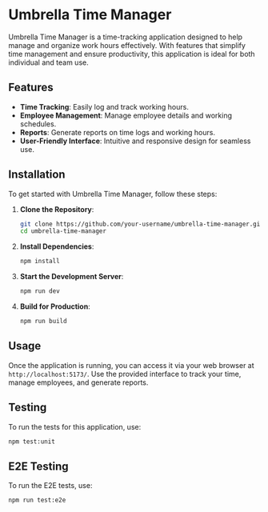 # Umbrella Time Manager

Umbrella Time Manager is a time-tracking application designed to help manage and organize work hours effectively. With features that simplify time management and ensure productivity, this application is ideal for both individual and team use.

## Features

- **Time Tracking**: Easily log and track working hours.
- **Employee Management**: Manage employee details and working schedules.
- **Reports**: Generate reports on time logs and working hours.
- **User-Friendly Interface**: Intuitive and responsive design for seamless use.

## Installation

To get started with Umbrella Time Manager, follow these steps:

1. **Clone the Repository**:
    ```bash
    git clone https://github.com/your-username/umbrella-time-manager.git
    cd umbrella-time-manager
    ```

2. **Install Dependencies**:
    ```bash
    npm install
    ```

3. **Start the Development Server**:
    ```bash
    npm run dev
    ```

4. **Build for Production**:
    ```bash
    npm run build
    ```

## Usage

Once the application is running, you can access it via your web browser at `http://localhost:5173/`. Use the provided interface to track your time, manage employees, and generate reports.

## Testing

To run the tests for this application, use:

```bash
npm test:unit
```

## E2E Testing

To run the E2E tests, use:

```bash
npm run test:e2e
```
